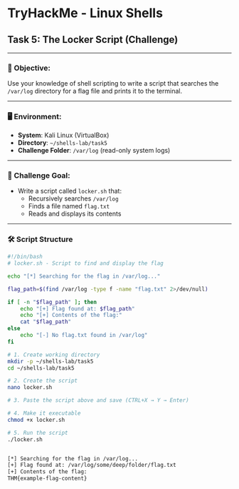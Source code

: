 # TryHackMe - Linux Shells  
## Task 5: The Locker Script (Challenge)

---

### 🧠 Objective:
Use your knowledge of shell scripting to write a script that searches the `/var/log` directory for a flag file and prints it to the terminal.

---

### 🖥️ Environment:
- **System**: Kali Linux (VirtualBox)
- **Directory**: `~/shells-lab/task5`
- **Challenge Folder**: `/var/log` (read-only system logs)

---

### 🔐 Challenge Goal:
- Write a script called `locker.sh` that:
  - Recursively searches `/var/log`
  - Finds a file named `flag.txt`
  - Reads and displays its contents

---

### 🛠️ Script Structure

```bash
#!/bin/bash
# locker.sh - Script to find and display the flag

echo "[*] Searching for the flag in /var/log..."

flag_path=$(find /var/log -type f -name "flag.txt" 2>/dev/null)

if [ -n "$flag_path" ]; then
    echo "[+] Flag found at: $flag_path"
    echo "[+] Contents of the flag:"
    cat "$flag_path"
else
    echo "[-] No flag.txt found in /var/log"
fi

# 1. Create working directory
mkdir -p ~/shells-lab/task5
cd ~/shells-lab/task5

# 2. Create the script
nano locker.sh

# 3. Paste the script above and save (CTRL+X → Y → Enter)

# 4. Make it executable
chmod +x locker.sh

# 5. Run the script
./locker.sh


[*] Searching for the flag in /var/log...
[+] Flag found at: /var/log/some/deep/folder/flag.txt
[+] Contents of the flag:
THM{example-flag-content}

